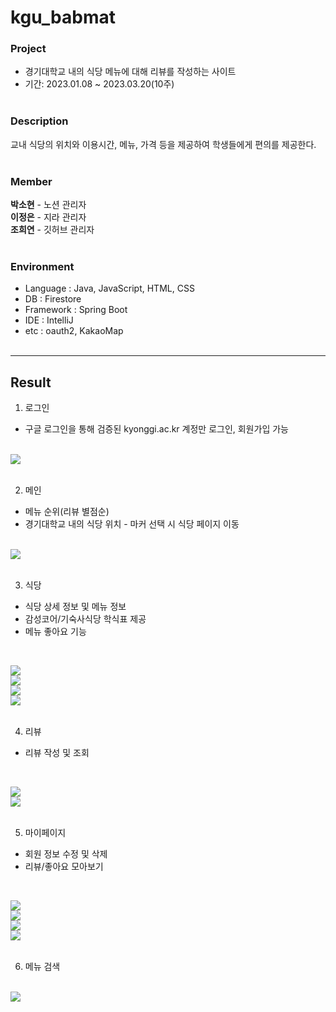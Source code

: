 # kgu_babmat
### Project
* 경기대학교 내의 식당 메뉴에 대해 리뷰를 작성하는 사이트
* 기간: 2023.01.08 ~ 2023.03.20(10주)
<br><br>

### Description
교내 식당의 위치와 이용시간, 메뉴, 가격 등을 제공하여 학생들에게 편의를 제공한다.
<br><br>

### Member
**박소현** - 노션 관리자
<br>
**이정은** - 지라 관리자
<br>
**조희연** - 깃허브 관리자
<br><br>

### Environment
- Language : Java, JavaScript, HTML, CSS
- DB : Firestore
- Framework : Spring Boot
- IDE : IntelliJ
- etc : oauth2, KakaoMap
<br><br>
<hr>

## Result
1. 로그인
- 구글 로그인을 통해 검증된 kyonggi.ac.kr 계정만 로그인, 회원가입 가능
<br>

<img src="https://user-images.githubusercontent.com/90389517/226252922-98b0de58-1d9b-4748-8281-7815eb2d68b8.png">
<br><br>

2. 메인
- 메뉴 순위(리뷰 별점순)
- 경기대학교 내의 식당 위치 - 마커 선택 시 식당 페이지 이동
<br>

<img src="https://user-images.githubusercontent.com/90389517/226254011-b3e0ec28-7bd8-4a83-aba6-2bd5be560c1a.png">
<br><br>

3. 식당
- 식당 상세 정보 및 메뉴 정보
- 감성코어/기숙사식당 학식표 제공
- 메뉴 좋아요 기능
<br>

<img src="https://user-images.githubusercontent.com/90389517/226254548-528a19cd-bf73-46f1-9595-12a0aba2479f.png"><br>
<img src="https://user-images.githubusercontent.com/90389517/226254695-d0e9c9c3-cf15-46ba-83ba-20e9faaec824.png"><br>
<img src="https://user-images.githubusercontent.com/90389517/226255872-115df03d-f577-42f7-811a-8b875e15aeed.png"><br>
<img src="https://user-images.githubusercontent.com/90389517/226256323-7b2fb0b8-0c38-4478-a040-1603bec6e0cc.png">
<br><br>

4. 리뷰
- 리뷰 작성 및 조회
<br>

<img src="https://user-images.githubusercontent.com/90389517/226255404-3a5df1b7-13de-44e8-919a-fb1033239117.png"><br>
<img src="https://user-images.githubusercontent.com/90389517/226255539-a3a675ce-57f7-49e6-bc37-84e95f0303f4.png">
<br><br>

5. 마이페이지
- 회원 정보 수정 및 삭제
- 리뷰/좋아요 모아보기
<br>

<img src="https://user-images.githubusercontent.com/90389517/226256572-1cfc35d0-8d85-4bd5-ae6b-76d80b1bc0c1.png"><br>
<img src="https://user-images.githubusercontent.com/90389517/226257443-42a47d71-642c-4916-b6df-d0b2f6f9d3db.png"><br>
<img src="https://user-images.githubusercontent.com/90389517/226257056-ca8f0ef2-8b26-4865-9cf1-b23e9085597b.png"><br>
<img src="https://user-images.githubusercontent.com/90389517/226257218-78a0eb57-d4d9-43f5-be0c-67b347bc77f8.png">
<br><br>

6. 메뉴 검색
<br>

<img src="https://user-images.githubusercontent.com/90389517/226257553-0d41854c-d344-49ba-a39e-145046d9cd01.png">
